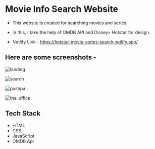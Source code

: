 
# Movie Info Search Website



* This website is created for searching movies and series. 

* In this, I take the help of OMDB API and Disney+ Hotstar for design.

* Netlify Link - https://hotstar-movie-series-search.netlify.app/

## Here are some screenshots -

![landing](https://user-images.githubusercontent.com/99549985/157866992-2bd3b173-b83c-4e48-832c-e9b38d2582fc.png)

![search](https://user-images.githubusercontent.com/99549985/157867288-fd4a61af-c47e-41e9-92b6-3ef1e1681d46.png)

![pushpa](https://user-images.githubusercontent.com/99549985/157867840-e94065c4-30a1-4cc4-8222-63a8d84a86a1.png)

![the_office](https://user-images.githubusercontent.com/99549985/157867596-e0121b30-5b71-4417-9532-74281b06530d.png)

## Tech Stack

* HTML
* CSS
* JavaScript
* OMDB Api

